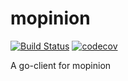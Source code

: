 # mopinion

[![Build Status](https://travis-ci.com/oylmz/mopinion.svg?branch=master)](https://travis-ci.com/oylmz/mopinion)
[![codecov](https://codecov.io/gh/oylmz/mopinion/branch/master/graph/badge.svg)](https://codecov.io/gh/oylmz/mopinion)

A go-client for mopinion
